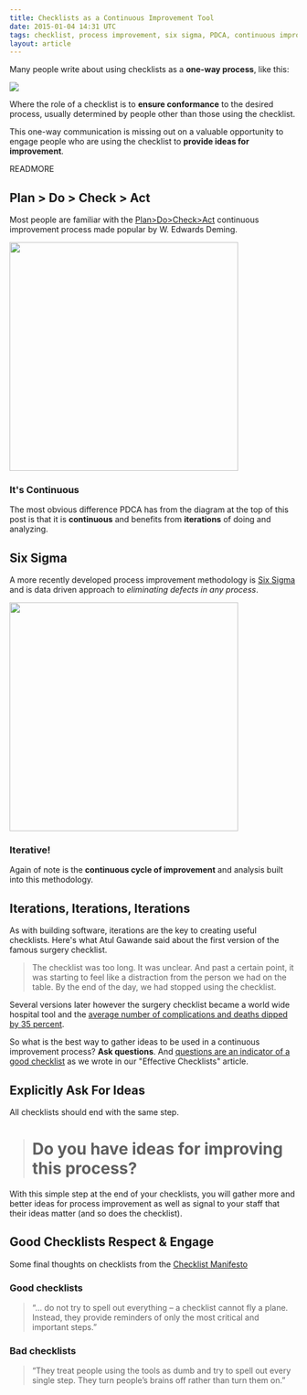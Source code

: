```yaml
---
title: Checklists as a Continuous Improvement Tool
date: 2015-01-04 14:31 UTC
tags: checklist, process improvement, six sigma, PDCA, continuous improvement
layout: article
---
```


Many people write about using checklists as a **one-way process**, like this:

<img src="https://s3.amazonaws.com/manifestly-assets/use_checklist_basic.jpg" />

Where the role of a checklist is to **ensure conformance** to the desired process, usually determined by people other than those using the checklist.

This one-way communication is missing out on a valuable opportunity to engage people who are using the checklist to **provide ideas for improvement**.

READMORE


## Plan > Do > Check > Act
Most people are familiar with the [Plan>Do>Check>Act](http://en.wikipedia.org/wiki/PDCA) continuous improvement process made popular by W. Edwards Deming.

<img src="http://upload.wikimedia.org/wikipedia/commons/thumb/7/7a/PDCA_Cycle.svg/2000px-PDCA_Cycle.svg.png" width="400px" />

### It's Continuous
The most obvious difference PDCA has from the diagram at the top of this post is that it is **continuous** and benefits from **iterations** of doing and analyzing.

## Six Sigma
A more recently developed process improvement methodology is [Six Sigma](http://en.wikipedia.org/wiki/Six_Sigma) and is data driven approach to *eliminating defects in any process*.

<img src="https://s3.amazonaws.com/manifestly-assets/sixsigma.jpg" width="400px" />

### Iterative!
Again of note is the **continuous cycle of improvement** and analysis built into this methodology.

##  Iterations, Iterations, Iterations
As with building software, iterations are the key to creating useful checklists.  Here's what Atul Gawande said about the first version of the famous surgery checklist.

> The checklist was too long. It was unclear. And past a certain point, it was starting to feel like a distraction from the person we had on the table.
> By the end of the day, we had stopped using the checklist.

Several versions later however the surgery checklist became a world wide hospital tool and the [average number of complications and deaths dipped by 35 percent](http://www.npr.org/templates/story/story.php?storyId=122226184).

So what is the best way to gather ideas to be used in a continuous improvement process?  **Ask questions**.  And [questions are an indicator of a good checklist](/2014/11/28/effective-checklists.html) as we wrote in our "Effective Checklists" article.

## Explicitly Ask For Ideas
All checklists should end with the same step.

> # Do you have ideas for improving this process?


With this simple step at the end of your checklists, you will gather more and better ideas for process improvement as well as signal to your staff that their ideas matter (and so does the checklist).


## Good Checklists Respect & Engage

Some final thoughts on checklists from the [Checklist Manifesto](http://atulgawande.com/book/the-checklist-manifesto/)

### Good checklists

> “… do not try to spell out everything – a checklist cannot fly a plane.  Instead, they provide reminders of only the most critical and important steps.”

### Bad checklists

> “They treat people using the tools as dumb and try to spell out every single step.  They turn people’s brains off rather than turn them on.”

